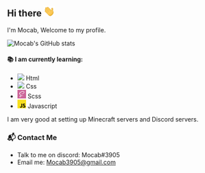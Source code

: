 ## Hi there <img src="wave.gif">
I'm Mocab, Welcome to my profile.

![Mocab's GitHub stats](https://github-readme-stats.vercel.app/api?username=mocab&count_private=true&theme=algolia&show_icons=true)

#### :books: I am currently learning:
- <code><img height="20" src="https://cdn-icons-png.flaticon.com/512/1051/1051277.png"></code> Html  
- <code><img height="20" src="https://cdn-icons-png.flaticon.com/512/732/732190.png"></code> Css 
- <code><img height="20" src="/icons/scss.png"></code> Scss 
- <code><img height="20" src="/icons/js.png"></code> Javascript 

I am very good at setting up Minecraft servers and Discord servers.

### :mailbox_with_mail: Contact Me
- Talk to me on discord: Mocab#3905
- Email me: Mocab3905@gmail.com
